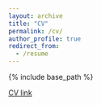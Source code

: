```yaml
---
layout: archive
title: "CV"
permalink: /cv/
author_profile: true
redirect_from:
  - /resume
---
```


{% include base_path %}

[CV link](../files/CV._Xuerui_CHN.pdf)
